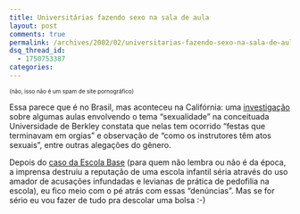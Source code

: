 ```yaml
---
title: Universitárias fazendo sexo na sala de aula
layout: post
comments: true
permalink: /archives/2002/02/universitarias-fazendo-sexo-na-sala-de-aula.html
dsq_thread_id:
  - 1750753387
categories:
---
```

<font size=1>(não, isso não é um spam de site pornográfico)</font>

Essa parece que é no Brasil, mas aconteceu na Califórnia: uma <a href=http://ultimosegundo.ig.com.br/useg/mundo/artigo/0,,683789,00.html >investigação</a> sobre algumas aulas envolvendo o tema &#8220;sexualidade&#8221; na conceituada Universidade de Berkley constata que nelas tem ocorrido &#8220;festas que terminavam em orgias&#8221; e observação de &#8220;como os instrutores têm atos sexuais&#8221;, entre outras alegações do gênero.

Depois do <a href=http://www.reescrita.jor.br/tl-escolabase.htm >caso da Escola Base</a> (para quem não lembra ou não é da época, a imprensa destruiu a reputação de uma escola infantil séria através do uso amador de acusações infundadas e levianas de prática de pedofilia na escola), eu fico meio com o pé atrás com essas &#8220;denúncias&#8221;. Mas se for sério eu vou fazer de tudo pra descolar uma bolsa :-)